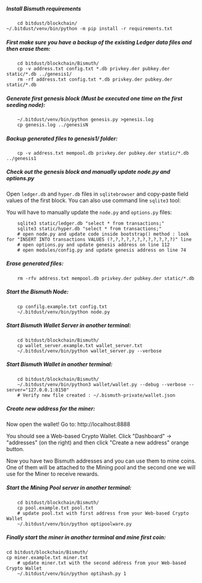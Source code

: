 ##### Install Bismuth requirements

        cd bitdust/blockchain/
	~/.bitdust/venv/bin/python -m pip install -r requirements.txt



##### First make sure you have a backup of the existing Ledger data files and then erase them:

        cd bitdust/blockchain/Bismuth/
        cp -v address.txt config.txt *.db privkey.der pubkey.der static/*.db ../genesis1/
        rm -rf address.txt config.txt *.db privkey.der pubkey.der static/*.db



##### Generate first genesis block (Must be executed one time on the first seeding node):

        ~/.bitdust/venv/bin/python genesis.py >genesis.log
        cp genesis.log ../genesisN



##### Backup generated files to genesis1/ folder:

        cp -v address.txt mempool.db privkey.der pubkey.der static/*.db ../genesis1



##### Check out the genesis block and manually update node.py and options.py

Open `ledger.db` and `hyper.db` files in `sqlitebrowser` and copy-paste field values of the first block. You can also use command line `sqlite3` tool:

You will have to manually update the `node.py` and `options.py` files:

        sqlite3 static/ledger.db "select * from transactions;"
        sqlite3 static/hyper.db "select * from transactions;"
        # open node.py and update code inside bootstrap() method : look for "INSERT INTO transactions VALUES (?,?,?,?,?,?,?,?,?,?,?,?)" line
        # open options.py and update genesis address on line 112
        # open modules/config.py and update genesis address on line 74



##### Erase generated files:

        rm -rfv address.txt mempool.db privkey.der pubkey.der static/*.db



##### Start the Bismuth Node:

        cp confilg.example.txt config.txt
        ~/.bitdust/venv/bin/python node.py



##### Start Bismuth Wallet Server in another terminal:

        cd bitdust/blockchain/Bismuth/
        cp wallet_server.example.txt wallet_server.txt
        ~/.bitdust/venv/bin/python wallet_server.py --verbose


##### Start Bismuth Wallet in another terminal:

        cd bitdust/blockchain/Bismuth/
        ~/.bitdust/venv/bin/python3 wallet/wallet.py --debug --verbose --server="127.0.0.1:8150"
        # Verify new file created : ~/.bismuth-private/wallet.json


##### Create new address for the miner:

Now open the wallet! Go to: http://localhost:8888

You should see a Web-based Crypto Wallet. Click "Dashboard" -> "addresses" (on the right) and then click "Create a new address" orange button.

Now you have two Bismuth addresses and you can use them to mine coins. One of them will be attached to the Mining pool and the second one we will use for the Miner to receive rewards.



##### Start the Mining Pool server in another terminal:

        cd bitdust/blockchain/Bismuth/
        cp pool.example.txt pool.txt
        # update pool.txt with first address from your Web-based Crypto Wallet
        ~/.bitdust/venv/bin/python optipoolware.py



##### Finally start the miner in another terminal and mine first coin:

	cd bitdust/blockchain/Bismuth/
	cp miner.example.txt miner.txt
        # update miner.txt with the second address from your Web-based Crypto Wallet
        ~/.bitdust/venv/bin/python optihash.py 1
